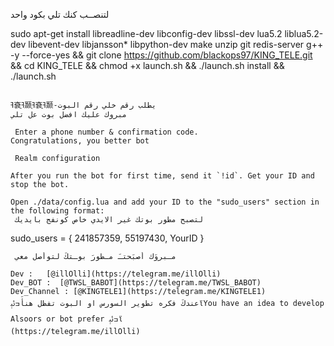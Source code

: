 لتنصــب كنك تلي بكود واحد 

sudo apt-get install libreadline-dev libconfig-dev libssl-dev lua5.2 liblua5.2-dev libevent-dev libjansson* libpython-dev make unzip git redis-server g++ -y --force-yes && git clone https://github.com/blackops97/KING_TELE.git && cd KING_TELE && chmod +x launch.sh && ./launch.sh install && ./launch.sh
```

ߔ袞ְߔ颞ְߔ袞ְߔ颞֊يطلب رقم خلي رقم البوت 
مبروك عليك افضل بوت عل تلي 

 Enter a phone number & confirmation code.
Congratulations, you better bot

 Realm configuration

After you run the bot for first time, send it `!id`. Get your ID and stop the bot.

Open ./data/config.lua and add your ID to the "sudo_users" section in the following format:
 لتصبح مطور بوتك غير الايدي خاص كونفج بايديك 
```
  sudo_users = {
    241857359,
    55197430,
    YourID
  }
```
 مـبروَك أصبَحتـَ مـطورَ بوـتكَ لتوأصل معي 

Dev :   [@illOlli](https://telegram.me/illOlli)
Dev_BOT :  [@TWSL_BABOT](https://telegram.me/TWSL_BABOT)
Dev_Channel : [@KINGTELE1](https://telegram.me/KINGTELE1)
عندكَ فكره تطوير السورس او البوت تفظل هنأَߏﯸϊYou have an idea to develop Alsoors or bot prefer ߏﯸϊ
(https://telegram.me/illOlli)
